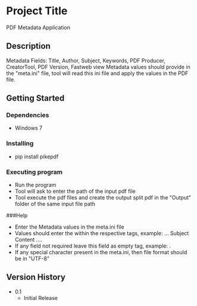 # Project Title

PDF Metadata Application

## Description

Metadata Fields:  Title, Author, Subject, Keywords, PDF Producer, CreatorTool, PDF Version, Fastweb view
Metadata values should provide in the "meta.ini" file, tool will read this ini file and apply the values in the PDF file.

## Getting Started

### Dependencies

* Windows 7

### Installing

* pip install pikepdf

### Executing program

* Run the program
* Tool will ask to enter the path of the input pdf file
* Tool execute the pdf files and create the output split pdf in the "Output" folder of the same input file  path

###Help

* Enter the Metadata values in the meta.ini file
* Values should enter the within the respective tags, example: <Subject>... Subject Content ...</Subject>.
* If any field not required leave this field as empty tag, example: <Subject></Subject>.
* If any special character present in the meta.ini, then file format should be in "UTF-8"


## Version History

* 0.1
    * Initial Release
